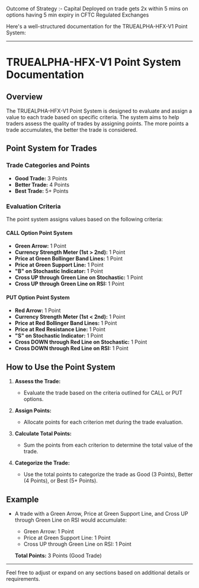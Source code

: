 Outcome of Strategy :- Capital Deployed on trade gets 2x within 5 mins on options having 5 min expiry in CFTC Regulated Exchanges

Here's a well-structured documentation for the TRUEALPHA-HFX-V1 Point System:

---

# TRUEALPHA-HFX-V1 Point System Documentation

## Overview

The TRUEALPHA-HFX-V1 Point System is designed to evaluate and assign a value to each trade based on specific criteria. The system aims to help traders assess the quality of trades by assigning points. The more points a trade accumulates, the better the trade is considered.

## Point System for Trades

### Trade Categories and Points

- **Good Trade:** 3 Points
- **Better Trade:** 4 Points
- **Best Trade:** 5+ Points

### Evaluation Criteria

The point system assigns values based on the following criteria:

#### CALL Option Point System

- **Green Arrow:** 1 Point
- **Currency Strength Meter (1st > 2nd):** 1 Point
- **Price at Green Bollinger Band Lines:** 1 Point
- **Price at Green Support Line:** 1 Point
- **"B" on Stochastic Indicator:** 1 Point
- **Cross UP through Green Line on Stochastic:** 1 Point
- **Cross UP through Green Line on RSI:** 1 Point

#### PUT Option Point System

- **Red Arrow:** 1 Point
- **Currency Strength Meter (1st < 2nd):** 1 Point
- **Price at Red Bollinger Band Lines:** 1 Point
- **Price at Red Resistance Line:** 1 Point
- **"S" on Stochastic Indicator:** 1 Point
- **Cross DOWN through Red Line on Stochastic:** 1 Point
- **Cross DOWN through Red Line on RSI:** 1 Point

## How to Use the Point System

1. **Assess the Trade:**
   - Evaluate the trade based on the criteria outlined for CALL or PUT options.
   
2. **Assign Points:**
   - Allocate points for each criterion met during the trade evaluation.

3. **Calculate Total Points:**
   - Sum the points from each criterion to determine the total value of the trade.

4. **Categorize the Trade:**
   - Use the total points to categorize the trade as Good (3 Points), Better (4 Points), or Best (5+ Points).

## Example

- A trade with a Green Arrow, Price at Green Support Line, and Cross UP through Green Line on RSI would accumulate:
  - Green Arrow: 1 Point
  - Price at Green Support Line: 1 Point
  - Cross UP through Green Line on RSI: 1 Point

  **Total Points:** 3 Points (Good Trade)

---

Feel free to adjust or expand on any sections based on additional details or requirements.
